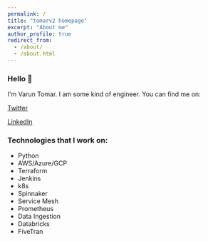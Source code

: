 ```yaml
---
permalink: /
title: "tomarv2 homepage"
excerpt: "About me"
author_profile: true
redirect_from: 
  - /about/
  - /about.html
---
```

### Hello 👋

I'm Varun Tomar. I am some kind of engineer. You can find me on:

[Twitter](https://twitter.com/varuntomar2019)

[LinkedIn](https://www.linkedin.com/in/tomarv2/)

### Technologies that I work on:

* Python
* AWS/Azure/GCP
* Terraform
* Jenkins
* k8s
* Spinnaker
* Service Mesh
* Prometheus
* Data Ingestion
* Databricks
* FiveTran
